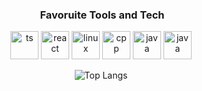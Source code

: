 <div align="center">
  <h3> &nbsp;Favoruite Tools and Tech</h3>
  <p align="center">
    <img src="https://www.svgrepo.com/show/354478/typescript-icon.svg" alt="ts" width="45" height="45"/>
    <img src="https://www.svgrepo.com/show/452092/react.svg" alt="react" width="45" height="45"/>
    <img src="https://www.svgrepo.com/show/448236/linux.svg" alt="linux" width="45" height="45"/>
    <img src="https://www.svgrepo.com/show/376358/c-plus-plus.svg" alt="cpp" width="45" height="45"/>
    <img src="https://www.svgrepo.com/show/452234/java.svg" alt="java" width="45" height="45"/>
    <img src="https://www.svgrepo.com/show/452091/python.svg" alt="java" width="45" height="45"/>
  </p>
  
  ![Top Langs](https://github-readme-stats.vercel.app/api/top-langs/?username=harryuiop&layout=compact&theme=dark)
</div>
